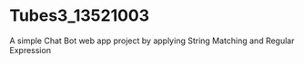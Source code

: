 # Tubes3_13521003
A simple Chat Bot web app project by applying String Matching and Regular Expression 

